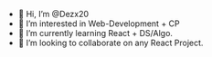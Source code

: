 - 👋 Hi, I’m @Dezx20
- 👀 I’m interested in Web-Development + CP
- 🌱 I’m currently learning React + DS/Algo.
- 💞️ I’m looking to collaborate on any React Project.

<!---
Dezx20/Dezx20 is a ✨ special ✨ repository because its `README.md` (this file) appears on your GitHub profile.
You can click the Preview link to take a look at your changes.
--->
